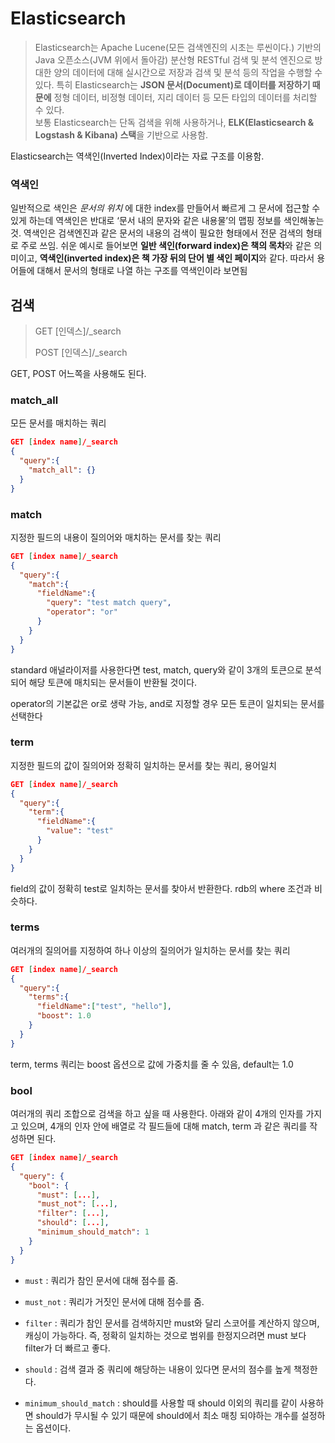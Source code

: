 # Elasticsearch

> Elasticsearch는 Apache Lucene(모든 검색엔진의 시초는 루씬이다.) 기반의 Java 오픈소스(JVM 위에서 돌아감) 분산형 RESTful 검색 및 분석 엔진으로 방대한 양의 데이터에 대해 실시간으로 저장과 검색 및 분석 등의 작업을 수행할 수 있다. 특히 Elasticsearch는 **JSON 문서(Document)로 데이터를 저장하기 때문에** 정형 데이터, 비정형 데이터, 지리 데이터 등 모든 타입의 데이터를 처리할 수 있다. <br/>보통 Elasticsearch는 단독 검색을 위해 사용하거나, **ELK(Elasticsearch & Logstash & Kibana) 스택**을 기반으로 사용함.

Elasticsearch는 역색인(Inverted Index)이라는 자료 구조를 이용함.<br/>

### 역색인

일반적으로 색인은 *문서의 위치* 에 대한 index를 만들어서 빠르게 그 문서에 접근할 수 있게 하는데 역색인은 반대로 ‘문서 내의 문자와 같은 내용물’의 맵핑 정보를 색인해놓는 것.
역색인은 검색엔진과 같은 문서의 내용의 검색이 필요한 형태에서 전문 검색의 형태로 주로 쓰임.
쉬운 예시로 들어보면 **일반 색인(forward index)은 책의 목차**와 같은 의미이고, **역색인(inverted index)은 책 가장 뒤의 단어 별 색인 페이지**와 같다. 따라서 용어들에 대해서 문서의 형태로 나열 하는 구조를 역색인이라 보면됨



## 검색

> GET [인덱스]/_search <br/>
>
> POST [인덱스]/_search <br/>

GET, POST 어느쪽을 사용해도 된다.

### match_all

모든 문서를 매치하는 쿼리

```json
GET [index name]/_search
{
  "query":{
    "match_all": {}
  }
}
```

### match

지정한 필드의 내용이 질의어와 매치하는 문서를 찾는 쿼리

```json
GET [index name]/_search
{
  "query":{
    "match":{
      "fieldName":{
        "query": "test match query",
        "operator": "or"
      }
    }
  }
}
```

standard 애널라이저를 사용한다면 test, match, query와 같이 3개의 토큰으로 분석되어 해당 토큰에 매치되는 문서들이 반환될 것이다.<br/>

operator의 기본값은 or로 생략 가능, and로 지정할 경우 모든 토큰이 일치되는 문서를 선택한다

### term

지정한 필드의 값이 질의어와 정확히 일치하는 문서를 찾는 쿼리, 용어일치

```json
GET [index name]/_search
{
  "query":{
    "term":{
      "fieldName":{
        "value": "test"
      }
    }
  }
}
```

field의 값이 정확히 test로 일치하는 문서를 찾아서 반환한다. rdb의 where 조건과 비슷하다.

### terms

여러개의 질의어를 지정하여 하나 이상의 질의어가 일치하는 문서를 찾는 쿼리

```json
GET [index name]/_search
{
  "query":{
    "terms":{
      "fieldName":["test", "hello"],
      "boost": 1.0
    }
  }
}
```

term, terms 쿼리는 boost 옵션으로 값에 가중치를 줄 수 있음, default는 1.0

### bool

여러개의 쿼리 조합으로 검색을 하고 싶을 때 사용한다. 아래와 같이 4개의 인자를 가지고 있으며, 4개의 인자 안에 배열로 각 필드들에 대해 match, term 과 같은 쿼리를 작성하면 된다.

```json
GET [index name]/_search
{
  "query": {
    "bool": {
      "must": [...],
      "must_not": [...],
      "filter": [...],
      "should": [...],
      "minimum_should_match": 1
    }
  }
}
```

- `must` : 쿼리가 참인 문서에 대해 점수를 줌.

- `must_not` : 쿼리가 거짓인 문서에 대해 점수를 줌.

- `filter` : 쿼리가 참인 문서를 검색하지만 must와 달리 스코어를 계산하지 않으며, 캐싱이 가능하다. 즉, 정확히 일치하는 것으로 범위를 한정지으려면 must 보다 filter가 더 빠르고 좋다.

- `should` : 검색 결과 중 쿼리에 해당하는 내용이 있다면 문서의 점수를 높게 책정한다.

- `minimum_should_match` : should를 사용할 때 should 이외의 쿼리를 같이 사용하면 should가 무시될 수 있기 때문에 should에서 최소 매칭 되야하는 개수를 설정하는 옵션이다.

